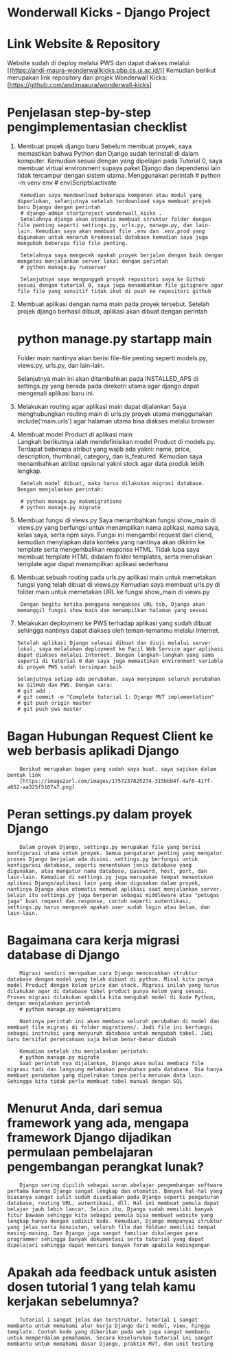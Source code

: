 # Wonderwall Kicks - Django Project

# Link Website & Repository

Website sudah di deploy melalui PWS dan dapat diakses melalui:
[(https://andi-maura-wonderwallkicks.pbp.cs.ui.ac.id/)]
Kemudian berikut merupakan link repository dari projek Wonderwall Kicks:
[https://github.com/andimaaura/wonderwall-kicks]


# Penjelasan step-by-step pengimplementasian checklist

1) Membuat projek django baru
        Sebelum membuat proyek, saya memastikan bahwa Python dan Django sudah terinstall di dalam komputer. Kemudian sesuai dengan yang dipelajari pada Tutorial 0, saya membuat virtual environment supaya paket Django dan dependensi lain tidak tercampur dengan sistem utama. Menggunakan perintah
        # python -m venv env
        # env\Scripts\activate

        Kemudian saya mendownload beberapa komponen atau modul yang diperlukan, selanjutnya setelah terdownload saya membuat projek baru Django dengan perintah
        # django-admin startproject wonderwall_kicks .
        Setelahnya django akan otomatis membuat struktur folder dengan file penting seperti settings.py, urls.py, manage.py, dan lain-lain. Kemudian saya akan membuat file .env dan .env.prod yang digunakan untuk menaruh kredensial database kemudian saya juga mengubah beberapa file file penting.

        Setelahnya saya mengecek apakah proyek berjalan dengan baik dengan mengetes menjalankan server lokal dengan perintah
        # python manage.py runserver

        Selanjutnya saya mengunggah proyek repositori saya ke Github sesuai dengan tutorial 0, saya juga menambahkan file gitignore agar file file yang sensitif tidak ikut di push ke repositori github

2)  Membuat aplikasi dengan nama main pada proyek tersebut.
       Setelah projek django berhasil dibuat, aplikasi akan dibuat dengan perintah
       # python manage.py startapp main

       Folder main nantinya akan berisi file-file penting seperti models.py, views.py, urls.py, dan lain-lain.

       Selanjutnya main ini akan ditambahkan pada INSTALLED_APS di settings.py yang berada pada direkotri utama agar django dapat mengenali aplikasi baru ini.

       

3) Melakukan routing agar aplikasi main dapat dijalankan
        Saya menghubungkan routing main di urls.py proyek utama menggunakan include('main.urls') agar halaman utama bisa diakses melalui browser


4) Membuat model Product di aplikasi main    
        Langkah berikutnya ialah mendefinisikan model Product di models.py. Terdapat beberapa atribut yang wajib ada yakni: name, price, description, thumbnail, category, dan is_featured. Kemudian saya menambahkan atribut opsional yakni stock agar data produk lebih lengkap.

        Setelah model dibuat, maka harus dilakukan migrasi database. Dengan menjalankan perintah:

        # python manage.py makemigrations
        # python manage.py migrate

5) Membuat fungsi di views.py
        Saya menambahkan fungsi show_main di views.py yang berfungsi untuk menampilkan nama aplikasi, nama saya, kelas saya, serta npm saya. Fungsi ini mengambil request dari cliend, kemudian menyiapkan data konteks yang nantinya akan dikirim ke template serta mengembalikan response HTML. Tidak lupa saya membuat template HTML didalam folder templates, serta menuliskan template agar dapat menampilkan aplikasi sederhana

6) Membuat sebuah routing pada urls.py aplikasi main untuk memetakan fungsi yang telah dibuat di views.py
        Kemudian saya membuat urls.py di folder main untuk memetakan URL ke fungsi show_main di views.py

        Dengan begitu ketika pengguna mengakses URL tsb, Django akan memanggil fungsi show_main dan menampilkan halaman yang sesuai

7)  Melakukan deployment ke PWS terhadap aplikasi yang sudah dibuat sehingga nantinya dapat diakses oleh teman-temanmu melalui Internet.

        Setelah aplikasi Django selesai dibuat dan diuji melalui server lokal, saya melalukan deployment ke Pacil Web Service agar aplikasi dapat diakses melalui Internet. Dengan langkah-langkah yang sama seperti di tutorial 0 dan saya juga memastikan environment variable di proyek PWS sudah tersimpan baik

        Selanjutnya setiap ada perubahan, saya menyimpan seluruh perubahan ke GitHub dan PWS. Dengan cara:
        # git add .
        # git commit -m "Complete tutorial 1: Django MVT implementation"
        # git push origin master
        # git push pws master


# Bagan Hubungan Request Client ke web berbasis aplikadi Django

        Berikut merupakan bagan yang sudah saya buat, saya sajikan dalam bentuk link
        [https://image2url.com/images/1757237825274-315bbb4f-4af0-417f-a652-aa325f5107a7.png]

# Peran settings.py dalam proyek Django
        
        Dalam proyek Django, settings.py merupakan file yang berisi konfigurasi utama untuk proyek. Semua pengaturan penting yang mengatur proses Django berjalan ada disini. settings.py berfungsi untuk konfigurasi database, seperti menentukan jenis database yang digunakan, atau mengatur nama database, password, host, port, dan lain-lain. Kemudian di settings.py juga merupakan tempat menentukan aplikasi Django/aplikasi lain yang akan digunakan dalam proyek, nantinya Django akan otomatis memuat aplikasi saat menjalankan server. Selain itu settings.py juga berperan sebagai middleware atau "petugas jaga" buat request dan response, contoh seperti autentikasi, settings.py harus mengecek apakah user sudah login atau belum, dan lain-lain.

# Bagaimana cara kerja migrasi database di Django

        Migrasi sendiri merupakan cara Django mencocokkan struktur database dengan model yang telah dibuat di python. Misal kita punya model Product dengan kolom price dan stock. Migrasi inilah yang harus dilakukan agar di database tabel product punya kolom yang sesuai. Proses migrasi dilakukan apabila kita mengubah model di kode Python, dengan menjalankan perintah
        # python manage.py makemigrations

        Nantinya perintah ini akan membaca seluruh perubahan di model dan membuat file migrasi di folder migrations/. Jadi file ini berfungsi sebagai instruksi yang menyuruh database untuk mengubah tabel. Jadi baru bersifat perencanaan saja belum benar-benar diubah

        Kemudian setelah itu menjalankan perintah:
        # python manage.py migrate
        Saat perintah nya dijalankan, Django akan mulai membaca file migrasi tadi dan langsung melakukan perubahan pada database. Dia hanya membuat perubahan yang dipelrukan tanpa perlu merusak data lain. Sehingga kita tidak perlu membuat tabel manual dengan SQL

# Menurut Anda, dari semua framework yang ada, mengapa framework Django dijadikan permulaan pembelajaran pengembangan perangkat lunak?

        Django sering dipilih sebagai saran abelajar pengembangan software pertama karena Django sangat lengkap dan otomatis. Banyak hal-hal yang biasanya sangat sulit sudah disediakan pada Django seperti pengaturan database, routing URL, autentikasi, dll. Hal ini membuat pemula dapat belajar jauh lebih lancar. Selain itu, Django sudah memiliki banyak fitur bawaan sehingga kita sebagai pemula bisa membuat website yang lengkap hanya dengan sedikit kode. Kemudian, Django mempunyai struktur yang jelas serta konsisten, seluruh file dan folduer memiliki tempat masing-masing. Dan Django juga sangat familiar dikalangan para programmer sehingga banyak dokumentasi serta tutorial yang dapat dipelajari sehingga dapat mencari banyak forum apabila kebingungan

# Apakah ada feedback untuk asisten dosen tutorial 1 yang telah kamu kerjakan sebelumnya?

        Tutorial 1 sangat jelas dan terstruktur. Tutorial 1 sangat membantu untuk memahami alur kerja Django dari model, view, hingga template. Contoh kode yang diberikan pada web juga sangat membantu untuk memperdalam pemahaman. Secara keseluruhan tutorial ini sangat membantu untuk memahami dasar Django, praktik MVT, dan unit testing
